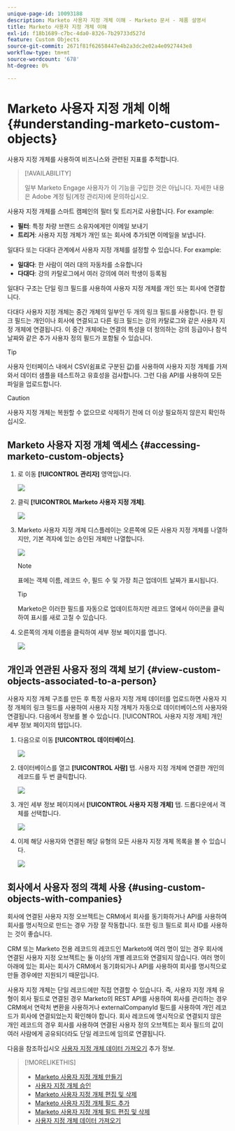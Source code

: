 ```yaml
---
unique-page-id: 10093188
description: Marketo 사용자 지정 개체 이해 - Marketo 문서 - 제품 설명서
title: Marketo 사용자 지정 개체 이해
exl-id: f18b1689-c7bc-4da0-8326-7b29733d527d
feature: Custom Objects
source-git-commit: 2671f81f62658447e4b2a3dc2e02a4e0927443e8
workflow-type: tm+mt
source-wordcount: '678'
ht-degree: 0%

---
```


# Marketo 사용자 지정 개체 이해 {#understanding-marketo-custom-objects}

사용자 지정 개체를 사용하여 비즈니스와 관련된 지표를 추적합니다.

>[!AVAILABILITY]
>
>일부 Marketo Engage 사용자가 이 기능을 구입한 것은 아닙니다. 자세한 내용은 Adobe 계정 팀(계정 관리자)에 문의하십시오.

사용자 지정 개체를 스마트 캠페인의 필터 및 트리거로 사용합니다. For example:

* **필터**: 특정 차량 브랜드 소유자에게만 이메일 보내기
* **트리거**: 사용자 지정 개체가 개인 또는 회사에 추가되면 이메일을 보냅니다.

일대다 또는 다대다 관계에서 사용자 지정 개체를 설정할 수 있습니다. For example:

* **일대다**: 한 사람이 여러 대의 자동차를 소유합니다
* **다대다**: 강의 카탈로그에서 여러 강의에 여러 학생이 등록됨

일대다 구조는 단일 링크 필드를 사용하여 사용자 지정 개체를 개인 또는 회사에 연결합니다.

다대다 사용자 지정 개체는 중간 개체의 일부인 두 개의 링크 필드를 사용합니다. 한 링크 필드는 개인이나 회사에 연결되고 다른 링크 필드는 강의 카탈로그와 같은 사용자 지정 개체에 연결됩니다. 이 중간 개체에는 연결의 특성을 더 정의하는 강의 등급이나 참석 날짜와 같은 추가 사용자 정의 필드가 포함될 수 있습니다.

>[!TIP]
>
>사용자 인터페이스 내에서 CSV(쉼표로 구분된 값)를 사용하여 사용자 지정 개체를 가져와서 데이터 샘플을 테스트하고 유효성을 검사합니다. 그런 다음 API를 사용하여 모든 파일을 업로드합니다.

>[!CAUTION]
>
>사용자 지정 개체는 복원할 수 없으므로 삭제하기 전에 더 이상 필요하지 않은지 확인하십시오.

## Marketo 사용자 지정 개체 액세스 {#accessing-marketo-custom-objects}

1. 로 이동 **[!UICONTROL 관리자]** 영역입니다.

   ![](assets/understanding-marketo-custom-objects-1.png)

1. 클릭 **[!UICONTROL Marketo 사용자 지정 개체]**.

   ![](assets/understanding-marketo-custom-objects-2.png)

1. Marketo 사용자 지정 개체 디스플레이는 오른쪽에 모든 사용자 지정 개체를 나열하지만, 기본 격자에 있는 승인된 개체만 나열합니다.

   ![](assets/understanding-marketo-custom-objects-3.png)

   >[!NOTE]
   >
   >표에는 객체 이름, 레코드 수, 필드 수 및 가장 최근 업데이트 날짜가 표시됩니다.

   >[!TIP]
   >
   >Marketo은 이러한 필드를 자동으로 업데이트하지만 레코드 열에서 아이콘을 클릭하여 표시를 새로 고칠 수 있습니다.

1. 오른쪽의 개체 이름을 클릭하여 세부 정보 페이지를 엽니다.

   ![](assets/understanding-marketo-custom-objects-4.png)

## 개인과 연관된 사용자 정의 객체 보기 {#view-custom-objects-associated-to-a-person}

사용자 지정 개체 구조를 만든 후 특정 사용자 지정 개체 데이터를 업로드하면 사용자 지정 개체의 링크 필드를 사용하여 사용자 지정 개체가 자동으로 데이터베이스의 사용자와 연결됩니다. 다음에서 정보를 볼 수 있습니다. [!UICONTROL 사용자 지정 개체] 개인 세부 정보 페이지의 탭입니다.

1. 다음으로 이동 **[!UICONTROL 데이터베이스]**.

   ![](assets/understanding-marketo-custom-objects-5.png)

1. 데이터베이스를 열고 **[!UICONTROL 사람]** 탭. 사용자 지정 개체에 연결한 개인의 레코드를 두 번 클릭합니다.

   ![](assets/understanding-marketo-custom-objects-6.png)

1. 개인 세부 정보 페이지에서 **[!UICONTROL 사용자 지정 개체]** 탭. 드롭다운에서 객체를 선택합니다.

   ![](assets/understanding-marketo-custom-objects-7.png)

1. 이제 해당 사용자와 연결된 해당 유형의 모든 사용자 지정 개체 목록을 볼 수 있습니다.

   ![](assets/understanding-marketo-custom-objects-8.png)

## 회사에서 사용자 정의 객체 사용 {#using-custom-objects-with-companies}

회사에 연결된 사용자 지정 오브젝트는 CRM에서 회사를 동기화하거나 API를 사용하여 회사를 명시적으로 만드는 경우 가장 잘 작동합니다. 또한 링크 필드로 회사 ID를 사용하는 것이 좋습니다.

CRM 또는 Marketo 전용 레코드의 레코드인 Marketo에 여러 명이 있는 경우 회사에 연결된 사용자 지정 오브젝트는 둘 이상의 개별 레코드와 연결되지 않습니다. 여러 명이 아래에 있는 회사는 회사가 CRM에서 동기화되거나 API를 사용하여 회사를 명시적으로 만들 경우에만 지원되기 때문입니다.

사용자 지정 개체는 단일 레코드에만 직접 연결할 수 있습니다. 즉, 사용자 지정 개체 유형이 회사 필드로 연결된 경우 Marketo의 REST API를 사용하여 회사를 관리하는 경우 CRM에서 연락처 변환을 사용하거나 externalCompanyId 필드를 사용하여 개인 레코드가 회사에 연결되었는지 확인해야 합니다. 회사 레코드에 명시적으로 연결되지 않은 개인 레코드의 경우 회사를 사용하여 연결된 사용자 정의 오브젝트는 회사 필드의 값이 여러 사람에게 공유되더라도 단일 레코드에 임의로 연결됩니다.

다음을 참조하십시오 [사용자 지정 개체 데이터 가져오기](/help/marketo/product-docs/administration/marketo-custom-objects/import-custom-object-data.md) 추가 정보.

>[!MORELIKETHIS]
>
>* [Marketo 사용자 지정 개체 만들기](/help/marketo/product-docs/administration/marketo-custom-objects/create-marketo-custom-objects.md)
>* [사용자 지정 개체 승인](/help/marketo/product-docs/administration/marketo-custom-objects/approve-a-custom-object.md)
>* [Marketo 사용자 지정 개체 편집 및 삭제](/help/marketo/product-docs/administration/marketo-custom-objects/edit-and-delete-a-marketo-custom-object.md)
>* [Marketo 사용자 지정 개체 필드 추가](/help/marketo/product-docs/administration/marketo-custom-objects/add-marketo-custom-object-fields.md)
>* [Marketo 사용자 지정 개체 필드 편집 및 삭제](/help/marketo/product-docs/administration/marketo-custom-objects/edit-and-delete-marketo-custom-object-fields.md)
>* [사용자 지정 개체 데이터 가져오기](/help/marketo/product-docs/administration/marketo-custom-objects/import-custom-object-data.md)

